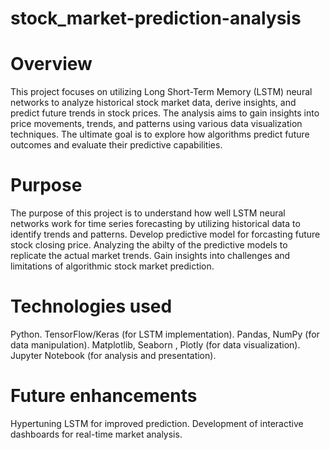 # stock_market-prediction-analysis
# Overview
This project focuses on utilizing Long Short-Term Memory (LSTM) neural networks to analyze historical stock market data, derive insights, and predict future trends in stock prices. The analysis aims to gain insights into price movements, trends, and patterns using various data visualization techniques. The ultimate goal is to explore how algorithms predict future outcomes and evaluate their predictive capabilities.

# Purpose
The purpose of this project is to understand how well LSTM neural networks work for time series forecasting by utilizing historical data to identify trends and patterns.
Develop predictive model for forcasting future stock closing price.
Analyzing the abilty of the predictive models to replicate the actual market trends.
Gain insights into challenges and limitations of algorithmic stock market prediction.

# Technologies used
Python. TensorFlow/Keras (for LSTM implementation).
Pandas, NumPy (for data manipulation).
Matplotlib, Seaborn , Plotly (for data visualization).
Jupyter Notebook (for analysis and presentation).

# Future enhancements
Hypertuning LSTM for improved prediction.
Development of interactive dashboards for real-time market analysis.
